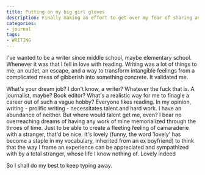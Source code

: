 ```yaml
---
title: Putting on my big girl gloves
description: Finally making an effort to get over my fear of sharing anything I create
categories:
- journal
tags:
- WRITING
---
```


I've wanted to be a writer since middle school, maybe elementary school. Whenever it was that I fell in love with reading. Writing was a lot of things to me, an outlet, an escape, and a way to transform intangible feelings from a complicated mess of gibberish into something concrete. It validated me.

What's your dream job? I don't know, a writer? Whatever the fuck that is. A journalist, maybe? Book editor? What's a realistic way for me to finagle a career out of such a vague hobby? Everyone likes reading. In my opinion, writing - prolific writing - necessitates talent and hard work. I have an abundance of neither. But where would talent get me, even? I bear no overreaching dreams of having any work of mine memorialized through the throes of time. Just to be able to create a fleeting feeling of camaraderie with a stranger, that'd be nice. It's lovely (funny, the word 'lovely' has become a staple in my vocabulary, inherited from an ex boyfriend) to think that the way I frame an experience can be appreciated and sympathized with by a total stranger, whose life I know nothing of. Lovely indeed

So I shall do my best to keep typing away.
